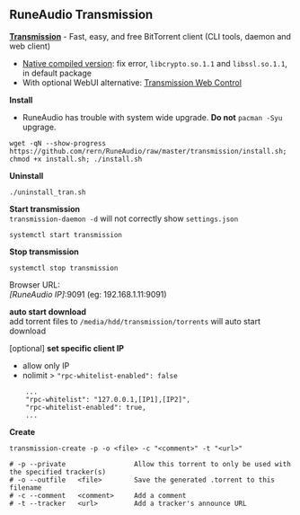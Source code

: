 RuneAudio Transmission
---

[**Transmission**](https://transmissionbt.com/) - Fast, easy, and free BitTorrent client (CLI tools, daemon and web client)  
- [Native compiled version](https://github.com/rern/RuneAudio/blob/master/transmission/native_compile.md): fix error, `libcrypto.so.1.1` and `libssl.so.1.1`, in default package  
- With optional WebUI alternative: [Transmission Web Control](https://github.com/ronggang/transmission-web-control#introduction)  

**Install**  
- RuneAudio has trouble with system wide upgrade. **Do not** `pacman -Syu` upgrage.  
```
wget -qN --show-progress https://github.com/rern/RuneAudio/raw/master/transmission/install.sh; chmod +x install.sh; ./install.sh
```

**Uninstall**  
```
./uninstall_tran.sh
```

**Start transmission**  
`transmission-daemon -d` will not correctly show `settings.json`  
```
systemctl start transmission
```

**Stop transmission**  
```
systemctl stop transmission
```

Browser URL:  
_[RuneAudio IP]_:9091 (eg: 192.168.1.11:9091)  

**auto start download**  
add torrent files to `/media/hdd/transmission/torrents` will auto start download  

[optional] **set specific client IP**  
- allow only IP
- nolimit > `"rpc-whitelist-enabled": false`
```
    ...
    "rpc-whitelist": "127.0.0.1,[IP1],[IP2]",
    "rpc-whitelist-enabled": true,
    ...
```

**Create**  
```
transmission-create -p -o <file> -c "<comment>" -t "<url>"

# -p --private                 Allow this torrent to only be used with the specified tracker(s)
# -o --outfile   <file>        Save the generated .torrent to this filename
# -c --comment   <comment>     Add a comment
# -t --tracker   <url>         Add a tracker's announce URL
```
